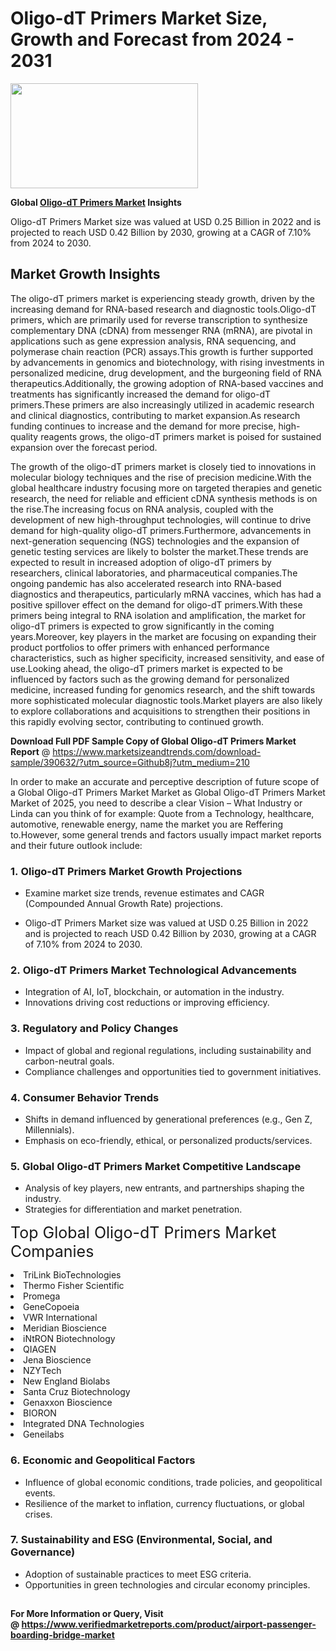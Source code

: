 <H1>Oligo-dT Primers Market Size, Growth and Forecast from 2024 - 2031</H1><img class="aligncenter size-medium wp-image-584254" src="https://thirdeyenews.in/wp-content/uploads/2024/09/Global-Market-Research-300x168.jpeg" alt="" width="300" height="168" /><p><strong>Global&nbsp;<a href="https://www.marketsizeandtrends.com/download-sample/390632/?utm_source=Github8j?utm_medium=210">Oligo-dT Primers Market</a> Insights</strong></p><p>Oligo-dT Primers Market size was valued at USD 0.25 Billion in 2022 and is projected to reach USD 0.42 Billion by 2030, growing at a CAGR of 7.10% from 2024 to 2030.</p><p><h2>Market Growth Insights</h2> <p>The oligo-dT primers market is experiencing steady growth, driven by the increasing demand for RNA-based research and diagnostic tools.Oligo-dT primers, which are primarily used for reverse transcription to synthesize complementary DNA (cDNA) from messenger RNA (mRNA), are pivotal in applications such as gene expression analysis, RNA sequencing, and polymerase chain reaction (PCR) assays.This growth is further supported by advancements in genomics and biotechnology, with rising investments in personalized medicine, drug development, and the burgeoning field of RNA therapeutics.Additionally, the growing adoption of RNA-based vaccines and treatments has significantly increased the demand for oligo-dT primers.These primers are also increasingly utilized in academic research and clinical diagnostics, contributing to market expansion.As research funding continues to increase and the demand for more precise, high-quality reagents grows, the oligo-dT primers market is poised for sustained expansion over the forecast period.</p> <p>The growth of the oligo-dT primers market is closely tied to innovations in molecular biology techniques and the rise of precision medicine.With the global healthcare industry focusing more on targeted therapies and genetic research, the need for reliable and efficient cDNA synthesis methods is on the rise.The increasing focus on RNA analysis, coupled with the development of new high-throughput technologies, will continue to drive demand for high-quality oligo-dT primers.Furthermore, advancements in next-generation sequencing (NGS) technologies and the expansion of genetic testing services are likely to bolster the market.These trends are expected to result in increased adoption of oligo-dT primers by researchers, clinical laboratories, and pharmaceutical companies.The ongoing pandemic has also accelerated research into RNA-based diagnostics and therapeutics, particularly mRNA vaccines, which has had a positive spillover effect on the demand for oligo-dT primers.With these primers being integral to RNA isolation and amplification, the market for oligo-dT primers is expected to grow significantly in the coming years.Moreover, key players in the market are focusing on expanding their product portfolios to offer primers with enhanced performance characteristics, such as higher specificity, increased sensitivity, and ease of use.Looking ahead, the oligo-dT primers market is expected to be influenced by factors such as the growing demand for personalized medicine, increased funding for genomics research, and the shift towards more sophisticated molecular diagnostic tools.Market players are also likely to explore collaborations and acquisitions to strengthen their positions in this rapidly evolving sector, contributing to continued growth.<p><span class=""><strong>Download Full PDF Sample Copy of Global Oligo-dT Primers Market Report</strong> @ <a href="https://www.marketsizeandtrends.com/download-sample/390632/?utm_source=Github8j?utm_medium=210" target="_blank">https://www.marketsizeandtrends.com/download-sample/390632/?utm_source=Github8j?utm_medium=210</a></span></p><p>In order to make an accurate and perceptive description of future scope of a Global&nbsp;Oligo-dT Primers Market Market as Global&nbsp;Oligo-dT Primers Market Market of 2025, you need to describe a clear Vision &ndash; What Industry or Linda can you think of for example: Quote from a Technology, healthcare, automotive, renewable energy, name the market you are Reffering to.However, some general trends and factors usually impact market reports and their future outlook include:</p><h3>1.&nbsp;<strong>Oligo-dT Primers Market Growth Projections</strong></h3><ul><li>Examine market size trends, revenue estimates and CAGR (Compounded Annual Growth Rate) projections.</li><li><p>Oligo-dT Primers Market size was valued at USD 0.25 Billion in 2022 and is projected to reach USD 0.42 Billion by 2030, growing at a CAGR of 7.10% from 2024 to 2030.</p></li></ul><h3>2.&nbsp;<strong>Oligo-dT Primers Market Technological Advancements</strong></h3><ul><li>Integration of AI, IoT, blockchain, or automation in the industry.</li><li>Innovations driving cost reductions or improving efficiency.</li></ul><h3>3.&nbsp;<strong>Regulatory and Policy Changes</strong></h3><ul><li>Impact of global and regional regulations, including sustainability and carbon-neutral goals.</li><li>Compliance challenges and opportunities tied to government initiatives.</li></ul><h3>4.&nbsp;<strong>Consumer Behavior Trends</strong></h3><ul><li>Shifts in demand influenced by generational preferences (e.g., Gen Z, Millennials).</li><li>Emphasis on eco-friendly, ethical, or personalized products/services.</li></ul><h3>5.&nbsp;<strong>Global Oligo-dT Primers Market Competitive Landscape</strong></h3><ul><li>Analysis of key players, new entrants, and partnerships shaping the industry.</li><li>Strategies for differentiation and market penetration.</li></ul><p data-pm-slice="1 1 []"><span style="color: inherit; font-family: inherit; font-size: 25px;">Top Global Oligo-dT Primers Market Companies</span></p><div class="" data-test-id=""><p><li>TriLink BioTechnologies</li><li> Thermo Fisher Scientific</li><li> Promega</li><li> GeneCopoeia</li><li> VWR International</li><li> Meridian Bioscience</li><li> iNtRON Biotechnology</li><li> QIAGEN</li><li> Jena Bioscience</li><li> NZYTech</li><li> New England Biolabs</li><li> Santa Cruz Biotechnology</li><li> Genaxxon Bioscience</li><li> BIORON</li><li> Integrated DNA Technologies</li><li> Geneilabs</li></p></div><h3>6.&nbsp;<strong>Economic and Geopolitical Factors</strong></h3><ul><li>Influence of global economic conditions, trade policies, and geopolitical events.</li><li>Resilience of the market to inflation, currency fluctuations, or global crises.</li></ul><h3>7.&nbsp;<strong>Sustainability and ESG (Environmental, Social, and Governance)</strong></h3><ul><li>Adoption of sustainable practices to meet ESG criteria.</li><li>Opportunities in green technologies and circular economy principles.</li></ul><h2><strong style="font-size: 14px;">For More Information or Query, Visit @&nbsp;</strong><a style="background-color: #ffffff; font-size: 14px;" href="https://www.marketsizeandtrends.com/report/oligo-dt-primers-market/" target="_blank">https://www.verifiedmarketreports.com/product/airport-passenger-boarding-bridge-market</a></h2>